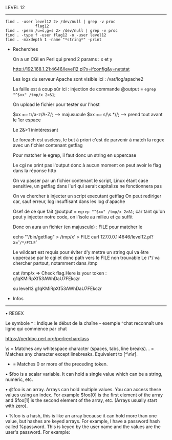 LEVEL 12

------------------------------------------------------------------------------------------------------------------------

    find . -user level12 2> /dev/null | grep -v proc
                 flag12
    find . -perm /u=s,g=s 2> /dev/null | grep -v proc
    find . -type f -user flag12 -o -user level12
    find . -maxdepth 1 -name "*string*" -print

* Recherches


    On a un CGI en Perl qui prend 2 params : x et y 

    http://192.168.1.21:4646/level12.pl?x=ifconfig&y=netstat

    Les logs du serveur Apache sont visible ici :
        /var/log/apache2

    La faille est à coup sûr ici : injection de commande
        @output = `egrep "^$xx" /tmp/x 2>&1`;

    On upload le fichier pour tester sur l'host

    $xx =~ tr/a-z/A-Z/; --> majusucule
    $xx =~ s/\s.*//;    --> prend tout avant le 1er espace

    Le 2&>1 inintéressant

    Le foreach est useless, le but à priori c'est de parvenir à match la regex avec un fichier contenant getflag


    Pour matcher le egrep, il faut donc un string en uppercase

    Le cgi ne print pas l'output donc à aucun moment on peut avoir le flag dans la réponse http

    On va passer par un fichier contenant le script, Linux étant case sensitive, un getflag dans l'url qui serait capitalize ne fonctionnera pas

    On va chercher à injecter un script executant getflag
    On peut rediriger car, sauf erreur, log insuffisant dans les log d'apache

    Osef de ce que fait  @output = `egrep "^$xx" /tmp/x 2>&1`; car tant qu'on peut y injecter notre code, on l'isole au milieu et ça suffit

    Donc on aura un fichier (en majuscule) : FILE pour matcher le 

    echo '"/bin/getflag" > /tmp/x' > FILE
    curl 127.0.0.1:4646/level12.pl?x='`/*/FILE`'

    Le wildcart est requis pour éviter d'y mettre un string qui va être uppercase par le cgi et donc path vers le FILE non trouvable
    Le /*/ va chercher partout, notamment dans /tmp


    cat /tmp/x => Check flag.Here is your token : g1qKMiRpXf53AWhDaU7FEkczr

    su level13 g1qKMiRpXf53AWhDaU7FEkczr


* Infos

------------------------------------------------------------------------------------------------------------------------

• REGEX

Le symbole ^ : 	Indique le début de la chaîne - exemple ^chat reconnaît une ligne qui commence par chat

https://perldoc.perl.org/perlrecharclass


\s = Matches any whitespace character (spaces, tabs, line breaks).
. = Matches any character except linebreaks. Equivalent to [^\n\r].
* = Matches 0 or more of the preceding token.

• $foo is a scalar variable. It can hold a single value which can be a string, numeric, etc.

• @foo is an array. Arrays can hold multiple values. You can access these values using an index. For example $foo[0] is the first element of the array and $foo[1] is the second element of the array, etc. (Arrays usually start with zero).

• %foo is a hash, this is like an array because it can hold more than one value, but hashes are keyed arrays. For example, I have a password hash called %password. This is keyed by the user name and the values are the user's password. For example: